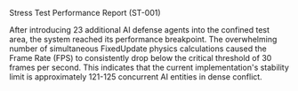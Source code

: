 Stress Test Performance Report (ST-001)

After introducing 23 additional AI defense agents into the confined test area,
the system reached its performance breakpoint. The overwhelming number of simultaneous 
FixedUpdate physics calculations caused the Frame Rate (FPS) to consistently drop below the critical
threshold of 30 frames per second. This indicates that the current implementation's stability limit 
is approximately 121-125 concurrent AI entities in dense conflict.
